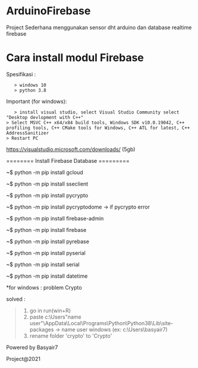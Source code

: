 # ArduinoFirebase
Project Sederhana menggunakan sensor dht arduino dan database realtime firebase

# Cara install modul Firebase
Spesifikasi : 

       > windows 10
       > python 3.8
        
Important (for windows): 
       
       > install visual studio, select Visual Studio Community select "Desktop devlopment with C++"
	> Select MSVC C++ x64/x84 build tools, Windows SDK v10.0.19042, C++ profiling tools, C++ CMake tools for Windows, C++ ATL for latest, C++ AddressSanitizer 
	> Restart PC

https://visualstudio.microsoft.com/downloads/ (5gb)

======== Install Firebase Database =========

~$ python -m pip install gcloud

~$ python -m pip install sseclient

~$ python -m pip install pycrypto

~$ python -m pip install pycryptodome -> if pycrypto error

~$ python -m pip install firebase-admin

~$ python -m pip install firebase

~$ python -m pip install pyrebase

~$ python -m pip install pyserial

~$ python -m pip install serial

~$ python -m pip install datetime

*for windows : 
problem Crypto

solved : 
 
 > 1. go in run(win+R) 
 > 2. paste c:\Users\"name user"\AppData\Local\Programs\Python\Python38\Lib\site-packages -> name user windows (ex: c:\Users\basyair7\)
 > 3. rename folder 'crypto' to 'Crypto'


Powered by Basyair7

Project@2021
